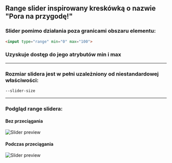 ## Range slider inspirowany kreskówką o nazwie "Pora na przygodę!"
### Slider pomimo działania poza granicami obszaru elementu:
```html
<input type="range" min="0" max="100">
```
### Uzyskuje dostęp do jego atrybutów min i max 
---
### Rozmiar slidera jest w pełni uzależniony od niestandardowej właściwości:
```css
--slider-size
```
---
### Podgląd range slidera:
#### Bez przeciągania
![Slider preview](https://i.ibb.co/wQXnnbv/slider-before.png)
#### Podczas przeciągania
![Slider preview](https://i.ibb.co/gRd2Ss1/slider-after.png)
